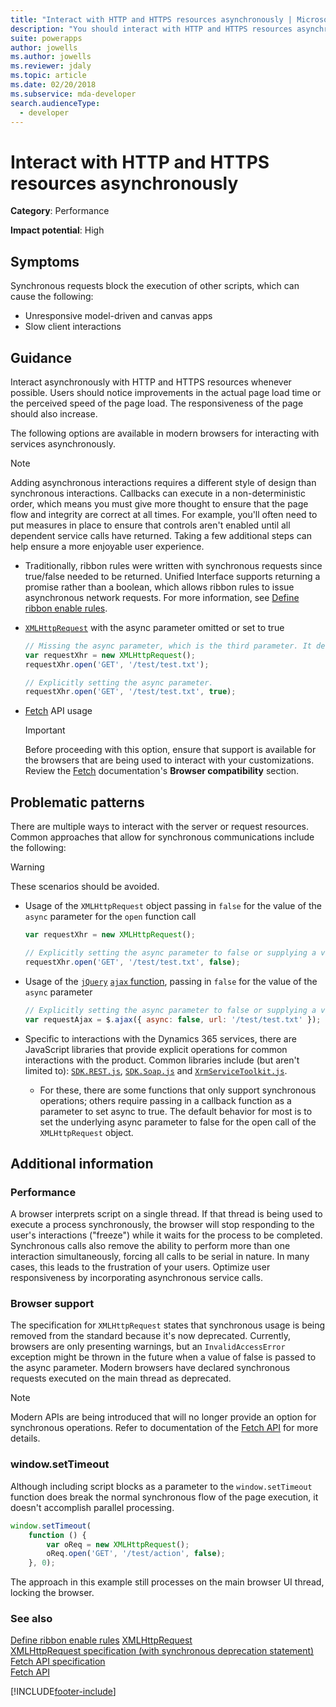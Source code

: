 ```yaml
---
title: "Interact with HTTP and HTTPS resources asynchronously | MicrosoftDocs"
description: "You should interact with HTTP and HTTPS resources asynchronously when writing JavaScript client extensions for model driven apps."
suite: powerapps
author: jowells
ms.author: jowells
ms.reviewer: jdaly
ms.topic: article
ms.date: 02/20/2018
ms.subservice: mda-developer
search.audienceType: 
  - developer
---
```

# Interact with HTTP and HTTPS resources asynchronously

**Category**: Performance

**Impact potential**: High

<a name='symptoms'></a>

## Symptoms

Synchronous requests block the execution of other scripts, which can cause the following:

- Unresponsive model-driven and canvas apps
- Slow client interactions

<a name='guidance'></a>

## Guidance

Interact asynchronously with HTTP and HTTPS resources whenever possible. Users should notice improvements in the actual page load time or the perceived speed of the page load. The responsiveness of the page should also increase.

The following options are available in modern browsers for interacting with services asynchronously.

> [!NOTE]
> Adding asynchronous interactions requires a different style of design than synchronous interactions. Callbacks can execute in a non-deterministic order, which means you must give more thought to ensure that the page flow and integrity are correct at all times. For example, you'll often need to put measures in place to ensure that controls aren't enabled until all dependent service calls have returned. Taking a few additional steps can help ensure a more enjoyable user experience.

- Traditionally, ribbon rules were written with synchronous requests since true/false needed to be returned. Unified Interface supports returning a promise rather than a boolean, which allows ribbon rules to issue asynchronous network requests. For more information, see [Define ribbon enable rules](../../define-ribbon-enable-rules.md#custom-rule).

- [`XMLHttpRequest`](https://developer.mozilla.org/docs/Web/API/XMLHttpRequest) with the async parameter omitted or set to true

  ```javascript
  // Missing the async parameter, which is the third parameter. It defaults to true, which is the value you want.
  var requestXhr = new XMLHttpRequest();
  requestXhr.open('GET', '/test/test.txt');

  // Explicitly setting the async parameter.
  requestXhr.open('GET', '/test/test.txt', true);
  ```

- [Fetch](https://developer.mozilla.org/docs/Web/API/Fetch_API) API usage

  > [!IMPORTANT]
  > Before proceeding with this option, ensure that support is available for the browsers that are being used to interact with your customizations. Review the [Fetch](https://developer.mozilla.org/docs/Web/API/Fetch_API) documentation's **Browser compatibility** section.

<a name='problem'></a>

## Problematic patterns

There are multiple ways to interact with the server or request resources. Common approaches that allow for synchronous communications include the following:

> [!WARNING]
> These scenarios should be avoided.

- Usage of the `XMLHttpRequest` object passing in `false` for the value of the `async` parameter for the `open` function call

  ```javascript
  var requestXhr = new XMLHttpRequest();

  // Explicitly setting the async parameter to false or supplying a variable with a value of false will force this as a synchronous call.
  requestXhr.open('GET', '/test/test.txt', false);
  ```

- Usage of the [`jQuery`](https://www.jquery.com) [`ajax` function](https://api.jquery.com/jquery.ajax/), passing in `false` for the value of the `async` parameter

  ```javascript
  // Explicitly setting the async parameter to false or supplying a variable with a value of false will force this as a synchronous call.
  var requestAjax = $.ajax({ async: false, url: '/test/test.txt' });
  ```

- Specific to interactions with the Dynamics 365 services, there are JavaScript libraries that provide explicit operations for common interactions with the product. Common libraries include (but aren't limited to): [`SDK.REST.js`](/previous-versions/dynamicscrm-2015/developers-guide/gg334427(v=crm.7)#BKMK_SDKREST), [`SDK.Soap.js`](https://code.msdn.microsoft.com/sdksoapjs-9b51b99a) and [`XrmServiceToolkit.js`](https://github.com/XrmServiceToolkit/XrmServiceToolkit).
  - For these, there are some functions that only support synchronous operations; others require passing in a callback function as a parameter to set async to true. The default behavior for most is to set the underlying async parameter to false for the open call of the `XMLHttpRequest` object.

<a name='additional'></a>

## Additional information

### Performance

A browser interprets script on a single thread. If that thread is being used to execute a process synchronously, the browser will stop responding to the user's interactions ("freeze") while it waits for the process to be completed. Synchronous calls also remove the ability to perform more than one interaction simultaneously, forcing all calls to be serial in nature. In many cases, this leads to the frustration of your users. Optimize user responsiveness by incorporating asynchronous service calls.

### Browser support

The specification for `XMLHttpRequest` states that synchronous usage is being removed from the standard because it's now deprecated. Currently, browsers are only presenting warnings, but an `InvalidAccessError` exception might be thrown in the future when a value of false is passed to the async parameter. Modern browsers have declared synchronous requests executed on the main thread as deprecated.

> [!NOTE]
> Modern APIs are being introduced that will no longer provide an option for synchronous operations. Refer to documentation of the [Fetch API](https://developer.mozilla.org/docs/Web/API/Fetch_API) for more details.

### window.setTimeout

Although including script blocks as a parameter to the `window.setTimeout` function does break the normal synchronous flow of the page execution, it doesn't accomplish parallel processing.

```javascript
window.setTimeout(
    function () {
        var oReq = new XMLHttpRequest();
        oReq.open('GET', '/test/action', false);
    }, 0);
```

The approach in this example still processes on the main browser UI thread, locking the browser.

<a name='seealso'></a>

### See also

[Define ribbon enable rules](../../define-ribbon-enable-rules.md#custom-rule)
[XMLHttpRequest](/microsoft-edge/dev-guide/performance/xmlhttprequest)<br />
[XMLHttpRequest specification (with synchronous deprecation statement)](https://xhr.spec.whatwg.org/#the-open()-method)<br />
[Fetch API specification](https://fetch.spec.whatwg.org/#fetch-api)<br />
[Fetch API](https://developer.mozilla.org/docs/Web/API/Fetch_API)


[!INCLUDE[footer-include](../../../../includes/footer-banner.md)]
